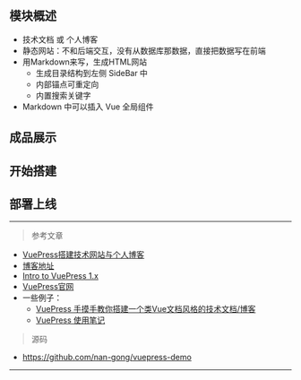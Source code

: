 ## 模块概述

- 技术文档 或 个人博客
- 静态网站：不和后端交互，没有从数据库那数据，直接把数据写在前端
- 用Markdown来写，生成HTML网站
  - 生成目录结构到左侧 SideBar 中
  - 内部锚点可重定向
  - 内置搜索关键字
- Markdown 中可以插入 Vue 全局组件

## 成品展示


## 开始搭建


## 部署上线

---

> 参考文章

- [VuePress搭建技术网站与个人博客](https://www.jianshu.com/p/37509da5a020)
- [博客地址](https://nan-gong.github.io/tech/interview)
- [Intro to VuePress 1.x](https://ulivz.com/2019/06/09/intro-to-vuepress-1-x/)
- [VuePress官网](https://links.jianshu.com/go?to=https%3A%2F%2Fwww.vuepress.cn%2F)
- 一些例子：
  - [VuePress 手摸手教你搭建一个类Vue文档风格的技术文档/博客](https://segmentfault.com/a/1190000016333850)
  - [VuePress 使用笔记](https://juejin.cn/post/6916459919193571342/)

> 源码

- https://github.com/nan-gong/vuepress-demo

---
